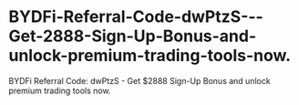 # BYDFi-Referral-Code-dwPtzS---Get-2888-Sign-Up-Bonus-and-unlock-premium-trading-tools-now.
BYDFi Referral Code: dwPtzS - Get $2888 Sign-Up Bonus and unlock premium trading tools now.
